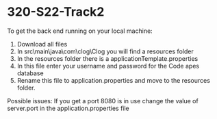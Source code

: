 # 320-S22-Track2
To get the back end running on your local machine:
1. Download all files
2. In src\main\java\com\clog\Clog you will find a resources folder
3. In the resources folder there is a applicationTemplate.properties
4. In this file enter your username and password for the Code apes database
5. Rename this file to application.properties and move to the resources folder.

Possible issues:
If you get a port 8080 is in use change the value of server.port in the application.properties file